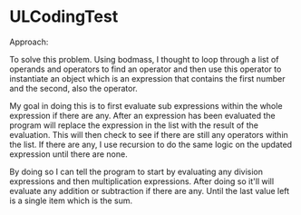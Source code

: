 # ULCodingTest

Approach:

To solve this problem. Using bodmass, I thought to loop through a list of operands and operators to find an operator 
and then use this operator to instantiate an object which is an expression that contains the first number and the second, also the operator. 

My goal in doing this is to first evaluate sub expressions within the whole expression if there are any.
After an expression has been evaluated the program will replace the expression in the list with the result of the evaluation.
This will then check to see if there are still any operators within the list.
If there are any, I use recursion to do the same logic on the updated expression until there are none.

By doing so I can tell the program to start by evaluating any division expressions and then multiplication expressions.
After doing so it'll will evaluate any addition or subtraction if there are any. Until the last value left is a single item which is the sum.
